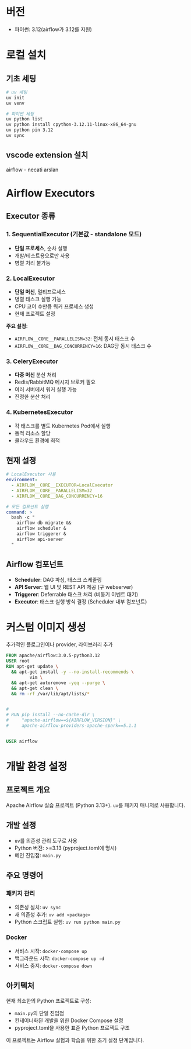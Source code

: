 

# 버전
- 파이썬: 3.12(airflow가 3.12를 지원)


# 로컬 설치

## 기초 세팅

```bash
# uv 세팅
uv init
uv venv

# 파이썬 세팅
uv python list
uv python install cpython-3.12.11-linux-x86_64-gnu
uv python pin 3.12
uv sync
```

## vscode extension 설치
airflow - necati arslan



# Airflow Executors

## Executor 종류

### 1. SequentialExecutor (기본값 - standalone 모드)
- **단일 프로세스**, 순차 실행
- 개발/테스트용으로만 사용
- 병렬 처리 불가능

### 2. LocalExecutor
- **단일 머신**, 멀티프로세스
- 병렬 태스크 실행 가능
- CPU 코어 수만큼 워커 프로세스 생성
- 현재 프로젝트 설정

**주요 설정:**
- `AIRFLOW__CORE__PARALLELISM=32`: 전체 동시 태스크 수
- `AIRFLOW__CORE__DAG_CONCURRENCY=16`: DAG당 동시 태스크 수

### 3. CeleryExecutor
- **다중 머신** 분산 처리
- Redis/RabbitMQ 메시지 브로커 필요
- 여러 서버에서 워커 실행 가능
- 진정한 분산 처리

### 4. KubernetesExecutor
- 각 태스크를 별도 Kubernetes Pod에서 실행
- 동적 리소스 할당
- 클라우드 환경에 최적

## 현재 설정

```yaml
# LocalExecutor 사용
environment:
  - AIRFLOW__CORE__EXECUTOR=LocalExecutor
  - AIRFLOW__CORE__PARALLELISM=32
  - AIRFLOW__CORE__DAG_CONCURRENCY=16

# 모든 컴포넌트 실행
command: >
  bash -c "
    airflow db migrate &&
    airflow scheduler &
    airflow triggerer &
    airflow api-server
  "
```

## Airflow 컴포넌트

- **Scheduler**: DAG 파싱, 태스크 스케줄링
- **API Server**: 웹 UI 및 REST API 제공 (구 webserver)
- **Triggerer**: Deferrable 태스크 처리 (비동기 이벤트 대기)
- **Executor**: 태스크 실행 방식 결정 (Scheduler 내부 컴포넌트)

# 커스텀 이미지 생성
추가적인 플로그인이나 provider, 라이브러리 추가
```dockerfile
FROM apache/airflow:3.0.5-python3.12
USER root
RUN apt-get update \
  && apt-get install -y --no-install-recommends \
         vim \
  && apt-get autoremove -yqq --purge \
  && apt-get clean \
  && rm -rf /var/lib/apt/lists/*


# 
# RUN pip install --no-cache-dir \
#     "apache-airflow==${AIRFLOW_VERSION}" \
#     apache-airflow-providers-apache-spark==5.1.1


USER airflow

```

# 개발 환경 설정

## 프로젝트 개요

Apache Airflow 실습 프로젝트 (Python 3.13+). `uv`를 패키지 매니저로 사용합니다.

## 개발 설정

- `uv`를 의존성 관리 도구로 사용
- Python 버전: >=3.13 (pyproject.toml에 명시)
- 메인 진입점: `main.py`

## 주요 명령어

### 패키지 관리
- 의존성 설치: `uv sync`
- 새 의존성 추가: `uv add <package>`
- Python 스크립트 실행: `uv run python main.py`

### Docker
- 서비스 시작: `docker-compose up`
- 백그라운드 시작: `docker-compose up -d`
- 서비스 중지: `docker-compose down`

## 아키텍처

현재 최소한의 Python 프로젝트로 구성:
- `main.py`의 단일 진입점
- 컨테이너화된 개발을 위한 Docker Compose 설정
- pyproject.toml을 사용한 표준 Python 프로젝트 구조

이 프로젝트는 Airflow 실험과 학습을 위한 초기 설정 단계입니다.

